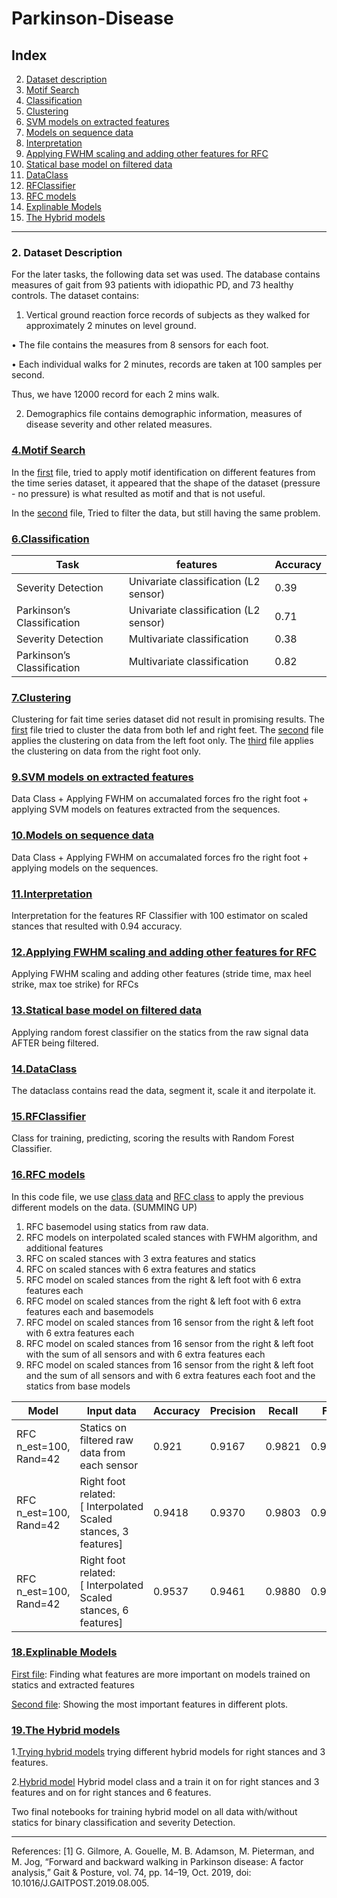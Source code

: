 # Parkinson-Disease

## Index
2. [Dataset description](#2-dataset-description)
4. [Motif Search](#4motif-search)
6. [Classification](#6classification)
7. [Clustering](#7clustering)
9. [SVM models on extracted features](#9svm-models-on-extracted-features)
10. [Models on sequence data](#10models-on-sequence-data)
11. [Interpretation](#11interpretation)
12. [Applying FWHM scaling and adding other features for RFC](#12applying-fwhm-scaling-and-adding-other-features-for-rfc)
13. [Statical base model on filtered data](#13statical-base-model-on-filtered-data)
14. [DataClass](#14dataclass)
15. [RFClassifier](#15rfclassifier)
16. [RFC models](#16rfc-models)
18. [Explinable Models](#18explinable-models)
19. [The Hybrid models](#19the-hybrid-models)
----

### 2. Dataset Description

For the later tasks, the following data set was used.
The database contains measures of gait from 93 patients with idiopathic PD, and 73 healthy controls.
The dataset contains:
1. Vertical ground reaction force records of subjects as they walked for approximately 2 minutes
on level ground.

  • The file contains the measures from 8 sensors for each foot.

  • Each individual walks for 2 minutes, records are taken at 100 samples per second.

  Thus, we have 12000 record for each 2 mins walk.

2. Demographics file contains demographic information, measures of disease severity and other
related measures.



### [4.Motif Search](https://github.com/Nemat-Allah-Aloush/Parkinson-Disease/tree/main/Motif%20Search)

In the [first](https://github.com/Nemat-Allah-Aloush/Parkinson-Disease/blob/main/Motif%20Search/Motif_Search.ipynb) file, tried to apply motif identification on different features from the time series dataset, it appeared that the shape of the dataset (pressure - no pressure) is what resulted as motif and that is not useful.

In the [second](https://github.com/Nemat-Allah-Aloush/Parkinson-Disease/blob/main/Motif%20Search/Motif_Search_with_filtering.ipynb) file, Tried to filter the data, but still having the same problem.


 
### [6.Classification](https://github.com/Nemat-Allah-Aloush/Parkinson-Disease/blob/main/Classification.ipynb)

| Task                       | features                               | Accuracy      |
| -------------              | -------------                          | ------------- |
| Severity Detection         | Univariate classification (L2 sensor)  | 0.39          |
| Parkinson’s Classification | Univariate classification (L2 sensor)  | 0.71          |
| Severity Detection         | Multivariate classification            | 0.38          |
| Parkinson’s Classification | Multivariate classification            | 0.82          |

### [7.Clustering](https://github.com/Nemat-Allah-Aloush/Parkinson-Disease/tree/main/Clustering)

Clustering for fait time series dataset did not result in promising results. 
The [first](https://github.com/Nemat-Allah-Aloush/Parkinson-Disease/blob/main/Clustering/Clustering_PD_VGF_Gait_Stances.ipynb) file tried to cluster the data from both lef and right feet. The [second](https://github.com/Nemat-Allah-Aloush/Parkinson-Disease/blob/main/Clustering/Clustering_left_stances.ipynb) file applies the clustering on data from the left foot only. The [third](https://github.com/Nemat-Allah-Aloush/Parkinson-Disease/blob/main/Clustering/Clustering_right_stances.ipynb) file applies the clustering on data from the right foot only.



### [9.SVM models on extracted features](https://github.com/Nemat-Allah-Aloush/Parkinson-Disease/blob/main/SVM%20models_%20extracted%20features.ipynb)

Data Class + Applying FWHM on accumalated forces fro the right foot + applying SVM models on features extracted from the sequences.


### [10.Models on sequence data](https://github.com/Nemat-Allah-Aloush/Parkinson-Disease/blob/main/Models_Sequences_data.ipynb)

Data Class + Applying FWHM on accumalated forces fro the right foot + applying models on the sequences.

### [11.Interpretation](https://github.com/Nemat-Allah-Aloush/Parkinson-Disease/blob/main/Interpretation.ipynb)
Interpretation for the features RF Classifier with 100 estimator on scaled stances that resulted with 0.94 accuracy.

### [12.Applying FWHM scaling and adding other features for RFC](https://github.com/Nemat-Allah-Aloush/Parkinson-Disease/blob/main/fwhm_scaling_RFC.ipynb)
Applying FWHM scaling and adding other features (stride time, max heel strike, max toe strike) for RFCs

### [13.Statical base model on filtered data](https://github.com/Nemat-Allah-Aloush/Parkinson-Disease/blob/main/Revisit_statical_models.ipynb)

Applying random forest classifier on the statics from the raw signal data AFTER being filtered.

### [14.DataClass](https://github.com/Nemat-Allah-Aloush/Parkinson-Disease/tree/main/DataClass)

The dataclass contains read the data, segment it, scale it and iterpolate it.

### [15.RFClassifier](https://github.com/Nemat-Allah-Aloush/Parkinson-Disease/tree/main/RFClassifier)

Class for training, predicting, scoring the results with Random Forest Classifier.

### [16.RFC models](https://github.com/Nemat-Allah-Aloush/Parkinson-Disease/blob/main/RFCmodels.ipynb)
In this code file, we use [class data](https://github.com/Nemat-Allah-Aloush/Parkinson-Disease/tree/main/DataClass) and [RFC class](https://github.com/Nemat-Allah-Aloush/Parkinson-Disease/tree/main/RFClassifier) to apply the previous different models on the data.
(SUMMING UP)
1. RFC basemodel using statics from raw data.
2. RFC models on interpolated scaled stances with FWHM algorithm, and additional features
3. RFC on scaled stances with 3 extra features and statics
4. RFC on scaled stances with 6 extra features and statics
5. RFC model on scaled stances from the right & left foot with 6 extra features each
6. RFC model on scaled stances from the right & left foot with 6 extra features each and basemodels
7. RFC model on scaled stances from 16 sensor from the right & left foot with 6 extra features each
8. RFC model on scaled stances from 16 sensor from the right & left foot with the sum of all sensors and with 6 extra features each
9. RFC model on scaled stances from 16 sensor from the right & left foot and the sum of all sensors and with 6 extra features each foot and the statics from base models

| Model                      | Input data                                                    | Accuracy      | Precision      | Recall      | F1      |
| -------------              | -------------                                                 | ------------ | ------------ | ------------ | ------------ |
| RFC n_est=100, Rand=42     | Statics on filtered raw data from each sensor  | 0.921  |0.9167 |0.9821          |0.9483          |
| RFC n_est=100, Rand=42     | Right foot related: [ Interpolated Scaled stances, 3 features]  | 0.9418 |0.9370  |0.9803 |0.9581 |
| RFC n_est=100, Rand=42     | Right foot related: [ Interpolated Scaled stances, 6 features]| 0.9537|0.9461 |0.9880|0.9666|


### [18.Explinable Models](https://github.com/Nemat-Allah-Aloush/Parkinson-Disease/tree/main/Explaining)
[First file](https://github.com/Nemat-Allah-Aloush/Parkinson-Disease/blob/main/Explaining/Explinability.ipynb): Finding what features are more important on models trained on statics and extracted features

[Second file](https://github.com/Nemat-Allah-Aloush/Parkinson-Disease/blob/main/Explaining/Explinability_Continue.ipynb): Showing the most important features in different plots.

### [19.The Hybrid models](https://github.com/Nemat-Allah-Aloush/Parkinson-Disease/tree/main/Hybrid_Models)
1.[Trying hybrid models](https://github.com/Nemat-Allah-Aloush/Parkinson-Disease/blob/main/Hybridmodel.ipynb)
trying different hybrid models for right stances and 3 features.

2.[Hybrid model](https://github.com/Nemat-Allah-Aloush/Parkinson-Disease/blob/main/Hybridmodels.ipynb)
Hybrid model class and a train it on for right stances and 3 features and on for right stances and 6 features.

Two final notebooks for training hybrid model on all data with/without statics for binary classification and severity Detection. 

----
References:
[1] G. Gilmore, A. Gouelle, M. B. Adamson, M. Pieterman, and M. Jog, “Forward and backward walking in Parkinson disease: A factor analysis,” Gait & Posture, vol. 74, pp. 14–19, Oct. 2019, doi: 10.1016/J.GAITPOST.2019.08.005.
